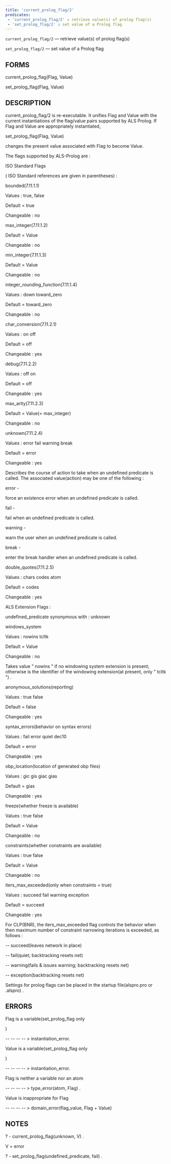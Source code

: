 ```yaml
---
title: 'current_prolog_flag/2'
predicates:
 - 'current_prolog_flag/2' : retrieve value(s) of prolog flag(s)
 - 'set_prolog_flag/2' : set value of a Prolog flag
---
```

`current_prolog_flag/2` — retrieve value(s) of prolog flag(s)

`set_prolog_flag/2` — set value of a Prolog flag


## FORMS

current_prolog_flag(Flag, Value)

set_prolog_flag(Flag, Value)


## DESCRIPTION

current_prolog_flag/2 is re-executable. It unifies Flag and Value with the current instantiations of the flag/value pairs supported by ALS Prolog. If Flag and Value are appropriately instantiated,

set_prolog_flag(Flag, Value)

changes the present value associated with Flag to become Value.

The flags supported by ALS-Prolog are :

ISO Standard Flags

( ISO Standard references are given in parentheses) :

bounded(7.11.1.1)

Values : true, false

Default = true

Changeable : no

max_integer(7.11.1.2)

Default = Value

Changeable : no

min_integer(7.11.1.3)

Default = Value

Changeable : no

integer_rounding_function(7.11.1.4)

Values : down toward_zero

Default = toward_zero

Changeable : no

char_conversion(7.11.2.1)

Values : on off

Default = off

Changeable : yes

debug(7.11.2.2)

Values : off on

Default = off

Changeable : yes

max_arity(7.11.2.3)

Default = Value(= max_integer)

Changeable : no

unknown(7.11.2.4)

Values : error fail warning break

Default = error

Changeable : yes

Describes the course of action to take when an undefined predicate is called. The associated value(action) may be one of the following :

error -

force an existence error when an undefined predicate is called.

fail -

fail when an undefined predicate is called.

warning -

warn the user when an undefined predicate is called.

break -

enter the break handler when an undefined predicate is called.

double_quotes(7.11.2.5)

Values : chars codes atom

Default = codes

Changeable : yes

ALS Extension Flags :

undefined_predicate synonymous with : unknown

windows_system

Values : nowins tcltk

Default = Value

Changeable : no

Takes value &quot; nowins &quot; if no windowing system extension is present; otherwise is the identifier of the windowing extension(at present, only " tcltk ") .

anonymous_solutions(reporting)

Values : true false

Default = false

Changeable : yes

syntax_errors(behavior on syntax errors)

Values : fail error quiet dec10

Default = error

Changeable : yes

obp_location(location of generated obp files)

Values :
gic
gis
giac
gias

Default = gias

Changeable : yes

freeze(whether freeze is available)

Values : true false

Default = Value

Changeable : no

constraints(whether constraints are available)

Values : true false

Default = Value

Changeable : no

iters_max_exceeded(only when constraints = true)

Values : succeed fail warning exception

Default = succeed

Changeable : yes

For
CLP(BNR), the iters_max_exceeded flag controls the behavior when then maximum number of constraint narrowing iterations is exceeded, as follows :


-- succeed(leaves network in place)

-- fail(quiet; backtracking resets net)

-- warning(fails &amp; issues warning; backtracking resets net)

-- exception(backtracking resets net)

Settings for prolog flags can be placed in the
startup file(alspro.pro or .alspro) .


## ERRORS

Flag is a variable(set_prolog_flag
only

)

-- -- -- -- &gt; instantiation_error.

Value is a variable(set_prolog_flag
only

)

-- -- -- -- &gt; instantiation_error.

Flag is neither a variable nor an atom

-- -- -- -- &gt; type_error(atom, Flag) .

Value is inappropriate for Flag

-- -- -- -- &gt; domain_error(flag_value, Flag + Value)


## NOTES

? - current_prolog_flag(unknown, V) .

V = error

? - set_prolog_flag(undefined_predicate, fail) .


